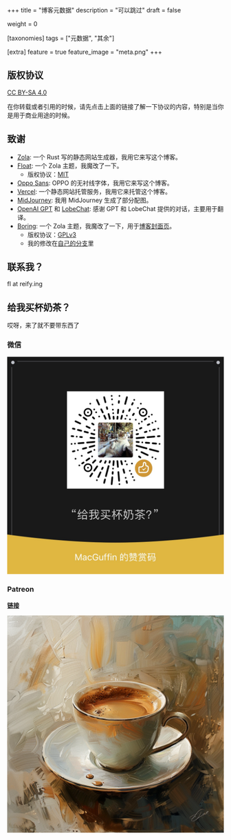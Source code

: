 +++
title = "博客元数据"
description = "可以跳过"
draft = false

weight = 0

[taxonomies]
tags = ["元数据", "其余"]

[extra]
feature = true
feature_image = "meta.png"
+++

## 版权协议

[CC BY-SA 4.0](https://creativecommons.org/licenses/by-sa/4.0/)

在你转载或者引用的时候，请先点击上面的链接了解一下协议的内容，特别是当你是用于商业用途的时候。

## 致谢

* [Zola](https://www.getzola.org/): 一个 Rust 写的静态网站生成器，我用它来写这个博客。
* [Float](https://gitlab.com/float-theme/float.git): 一个 Zola 主题，我魔改了一下。
    * 版权协议：[MIT](https://opensource.org/licenses/MIT)
* [Oppo Sans](https://www.coloros.com/index/newsDetail?id=72): OPPO 的无衬线字体，我用它来写这个博客。
* [Vercel](https://vercel.com/): 一个静态网站托管服务，我用它来托管这个博客。
* [MidJourney](https://www.midjourney.com/): 我用 MidJourney 生成了部分配图。
* [OpenAI GPT](https://openai.com) 和 [LobeChat](https://github.com/lobehub/lobe-chat): 感谢 GPT 和 LobeChat 提供的对话，主要用于翻译。
* [Boring](https://github.com/ssiyad/boring): 一个 Zola 主题，我魔改了一下，用于[博客封面页](https://reify.ing)。
    * 版权协议：[GPLv3](https://github.com/ssiyad/boring/blob/master/LICENSE)
    * 我的修改在[自己的分支](https://github.com/ifsheldon/portal_reifying_boring_theme)里

## 联系我？

fl at reify.ing

## 给我买杯奶茶？

哎呀，来了就不要带东西了

### 微信

![wechat_QR_pay](./wechat_QR_pay.JPG)

### Patreon

[**链接**](https://www.patreon.com/user/shop/buy-me-coffee-140915?u=120377676&utm_medium=clipboard_copy&utm_source=copyLink&utm_campaign=productshare_creator&utm_content=join_link)

![coffer_on_patreon](./coffee_on_patreon.png)